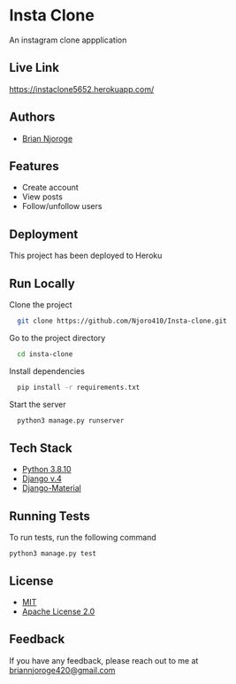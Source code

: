 
# Insta Clone

An instagram clone appplication
## Live Link


https://instaclone5652.herokuapp.com/
## Authors

- [Brian Njoroge](https://github.com/Njoro410)


## Features

- Create account
- View posts
- Follow/unfollow users



## Deployment

This project has been deployed to Heroku


## Run Locally

Clone the project

```bash
  git clone https://github.com/Njoro410/Insta-clone.git
```

Go to the project directory

```bash
  cd insta-clone
```

Install dependencies

```bash
  pip install -r requirements.txt
```


Start the server

```bash
  python3 manage.py runserver
```


## Tech Stack

- [Python 3.8.10](https://www.python.org/)
- [Django v.4](https://docs.djangoproject.com/en/4.0/releases/4.0/)
- [Django-Material](https://getbootstrap.com/)



## Running Tests

To run tests, run the following command

```
python3 manage.py test
```

## License

- [MIT](https://choosealicense.com/licenses/mit/)
- [Apache License 2.0](https://opensource.org/licenses/Apache-2.0)


## Feedback

If you have any feedback, please reach out to me at briannjoroge420@gmail.com

